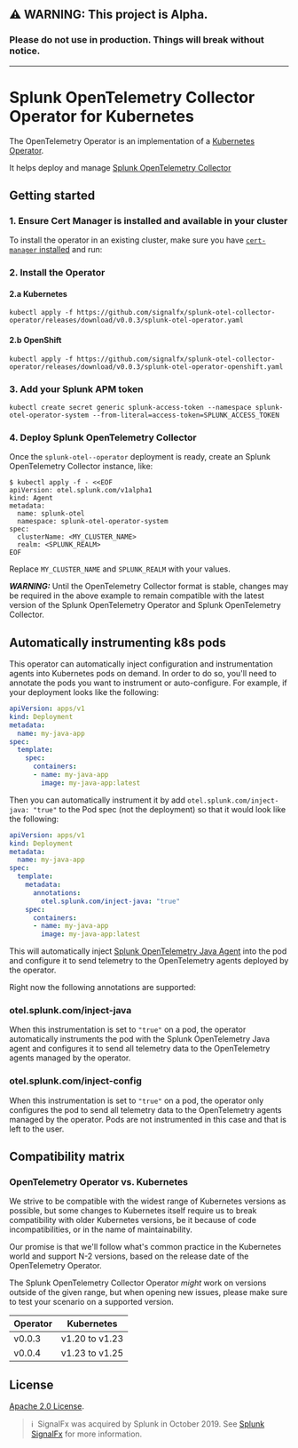   
## **⚠ WARNING: This project is Alpha.**  
### Please do not use in production. Things will break without notice.
  
  
---------
  
# Splunk OpenTelemetry Collector Operator for Kubernetes

The OpenTelemetry Operator is an implementation of a [Kubernetes Operator](https://coreos.com/operators/).

It helps deploy and manage [Splunk OpenTelemetry Collector](https://github.com/signalfx/splunk-otel-collector)

## Getting started

### 1. Ensure Cert Manager is installed and available in your cluster
To install the operator in an existing cluster, make sure you have [`cert-manager` installed](https://cert-manager.io/docs/installation/) and run:

### 2. Install the Operator
#### 2.a Kubernetes
```
kubectl apply -f https://github.com/signalfx/splunk-otel-collector-operator/releases/download/v0.0.3/splunk-otel-operator.yaml
```

#### 2.b OpenShift
```
kubectl apply -f https://github.com/signalfx/splunk-otel-collector-operator/releases/download/v0.0.3/splunk-otel-operator-openshift.yaml
```

### 3. Add your Splunk APM token

```
kubectl create secret generic splunk-access-token --namespace splunk-otel-operator-system --from-literal=access-token=SPLUNK_ACCESS_TOKEN
```

### 4. Deploy Splunk OpenTelemetry Collector

Once the `splunk-otel--operator` deployment is ready, create an Splunk OpenTelemetry Collector instance, like:

```console
$ kubectl apply -f - <<EOF
apiVersion: otel.splunk.com/v1alpha1
kind: Agent
metadata:
  name: splunk-otel
  namespace: splunk-otel-operator-system
spec:
  clusterName: <MY_CLUSTER_NAME>
  realm: <SPLUNK_REALM>
EOF
```

Replace `MY_CLUSTER_NAME` and `SPLUNK_REALM` with your values.

**_WARNING:_** Until the OpenTelemetry Collector format is stable, changes may be required in the above example to remain
compatible with the latest version of the Splunk OpenTelemetry Operator and Splunk OpenTelemetry Collector.

## Automatically instrumenting k8s pods

This operator can automatically inject configuration and instrumentation agents into Kubernetes pods on demand. In order to do so, you'll need to annotate the pods you want to instrument or auto-configure. For example, if your deployment looks like the following:

```yaml
apiVersion: apps/v1
kind: Deployment
metadata:
  name: my-java-app
spec:
  template:
    spec:
      containers:
      - name: my-java-app
        image: my-java-app:latest
```

Then you can automatically instrument it by add `otel.splunk.com/inject-java: "true"` to the Pod spec (not the deployment) so that it would look like the following:

```yaml
apiVersion: apps/v1
kind: Deployment
metadata:
  name: my-java-app
spec:
  template:
    metadata:
      annotations:
        otel.splunk.com/inject-java: "true"
    spec:
      containers:
      - name: my-java-app
        image: my-java-app:latest
```

This will automatically inject [Splunk OpenTelemetry Java Agent](github.com/signalfx/splunk-otel-java) into the pod and configure it to send telemetry to the OpenTelemetry agents deployed by the operator.

Right now the following annotations are supported:

### otel.splunk.com/inject-java

When this instrumentation is set to `"true"` on a pod, the operator automatically instruments the pod with the Splunk OpenTelemetry Java agent and configures it to send all telemetry data to the OpenTelemetry agents managed by the operator. 

### otel.splunk.com/inject-config

When this instrumentation is set to `"true"` on a pod, the operator only configures the pod to send all telemetry data to the OpenTelemetry agents managed by the operator. Pods are not instrumented in this case and that is left to the user.


## Compatibility matrix

### OpenTelemetry Operator vs. Kubernetes

We strive to be compatible with the widest range of Kubernetes versions as possible, but some changes to Kubernetes itself require us to break compatibility with older Kubernetes versions, be it because of code incompatibilities, or in the name of maintainability.

Our promise is that we'll follow what's common practice in the Kubernetes world and support N-2 versions, based on the release date of the OpenTelemetry Operator.

The Splunk OpenTelemetry Collector Operator *might* work on versions outside of the given range, but when opening new issues, please make sure to test your scenario on a supported version.

| Operator   | Kubernetes           |
|------------|----------------------|
| v0.0.3     | v1.20 to v1.23       |
| v0.0.4     | v1.23 to v1.25       |

## License
  
[Apache 2.0 License](./LICENSE).

[github-workflow]: https://github.com/signalfx/splunk-otel-collector-operator/actions
[github-workflow-img]: https://github.com/signalfx/splunk-otel-collector-operator/workflows/Continuous%20Integration/badge.svg
[goreport-img]: https://goreportcard.com/badge/github.com/signalfx/splunk-otel-collector-operator
[goreport]: https://goreportcard.com/report/github.com/signalfx/splunk-otel-collector-operator
[godoc-img]: https://godoc.org/github.com/signalfx/splunk-otel-collector-operator?status.svg
[godoc]: https://godoc.org/github.com/signalfx/splunk-otel-collector-operator/pkg/apis/opentelemetry/v1alpha1#SplunkOtelAgent
[code-climate]: https://codeclimate.com/github/signalfx/splunk-otel-operator/maintainability
[code-climate-img]: https://api.codeclimate.com/v1/badges/7bb215eea77fc9c24484/maintainability
[codecov]: https://codecov.io/gh/signalfx/splunk-otel-operator
[codecov-img]: https://codecov.io/gh/signalfx/splunk-otel-operator/branch/main/graph/badge.svg
[contributors]: https://github.com/signalfx/splunk-otel-collector-operator/graphs/contributors
[contributors-img]: https://contributors-img.web.app/image?repo=open-telemetry/opentelemetry-operator

>ℹ️&nbsp;&nbsp;SignalFx was acquired by Splunk in October 2019. See [Splunk SignalFx](https://www.splunk.com/en_us/investor-relations/acquisitions/signalfx.html) for more information.
